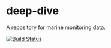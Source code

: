 # deep-dive
A repository for marine monitoring data.


[![Build Status](https://deep-dive.ci.cloudbees.com/job/deep-dive/badge/icon)](https://deep-dive.ci.cloudbees.com/job/deep-dive/)
